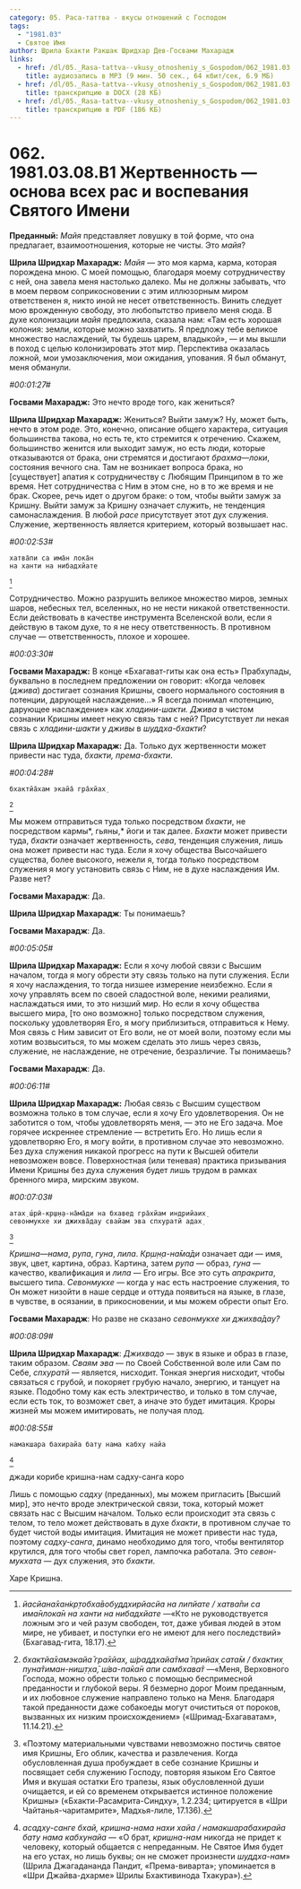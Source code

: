 ```yaml
---
category: 05. Раса-таттва - вкусы отношений с Господом
tags:
  - "1981.03"
  - Святое Имя
author: Шрила Бхакти Ракшак Шридхар Дев-Госвами Махарадж
links:
  - href: /dl/05._Rasa-tattva--vkusy_otnosheniy_s_Gospodom/062_1981.03.08.B1_SridharMj_Zhertvennost--osnova_vseh_ras_i_vospevanija_Svjatogo_Imeni.mp3
    title: аудиозапись в MP3 (9 мин. 50 сек., 64 кбит/сек, 6.9 МБ)
  - href: /dl/05._Rasa-tattva--vkusy_otnosheniy_s_Gospodom/062_1981.03.08.B1_SridharMj_Zhertvennost--osnova_vseh_ras_i_vospevanija_Svjatogo_Imeni.docx
    title: транскрипцию в DOCX (28 КБ)
  - href: /dl/05._Rasa-tattva--vkusy_otnosheniy_s_Gospodom/062_1981.03.08.B1_SridharMj_Zhertvennost--osnova_vseh_ras_i_vospevanija_Svjatogo_Imeni.pdf
    title: транскрипцию в PDF (186 КБ)
---
```


# 062. 1981.03.08.B1 Жертвенность — основа всех рас и воспевания Святого Имени

**Преданный:** *Майя* представляет ловушку в той форме, что она предлагает, взаимоотношения, которые не чисты. Это *майя*?

**Шрила Шридхар Махарадж:** *Майя* — это моя карма, карма, которая порождена мною. С моей помощью, благодаря моему сотрудничеству с ней, она завела меня настолько далеко. Мы не должны забывать, что в моем первом соприкосновении с этим иллюзорным миром ответственен я, никто иной не несет ответственность. Винить следует мою врожденную свободу, это любопытство привело меня сюда. В духе колонизации *майя* предложила, сказала нам: «Там есть хорошая колония: земли, которые можно захватить. Я предложу тебе великое множество наслаждений, ты будешь царем, владыкой», — и мы вышли в поход с целью колонизировать этот мир. Перспектива оказалась ложной, мои умозаключения, мои ожидания, упования. Я был обманут, меня обманули.

*#00:01:27#*

**Госвами Махарадж:** Это нечто вроде того, как жениться?

**Шрила Шридхар Махарадж:** Жениться? Выйти замуж? Ну, может быть, нечто в этом роде. Это, конечно, описание общего характера, ситуация большинства такова, но есть те, кто стремится к отречению. Скажем, большинство женится или выходит замуж, но есть люди, которые отказываются от брака, они стремятся и достигают *брахма*—*локи*, состояния вечного сна. Там не возникает вопроса брака, но [существует] апатия к сотрудничеству с Любящим Принципом в то же время. Нет сотрудничества с Ним в этом сне, но в то же время и не брак. Скорее, речь идет о другом браке: о том, чтобы выйти замуж за Кришну. Выйти замуж за Кришну означает служить, не тенденция самонаслаждения. В любой *расе* присутствует этот дух служения. Служение, жертвенность является критерием, который возвышает нас.

*#00:02:53#*

    хатва̄пи са има̄н лока̄н
    на ханти на нибадхйате
[^_ftn1]

Сотрудничество. Можно разрушить великое множество миров, земных шаров, небесных тел, вселенных, но не нести никакой ответственности. Если действовать в качестве инструмента Вселенской воли, если я действую в таком духе, то я не несу ответственность. В противном случае — ответственность, плохое и хорошее.

*#00:03:30#*

**Госвами Махарадж:** В конце «Бхагават-гиты как она есть» Прабхупады, буквально в последнем предложении он говорит: «Когда человек (*джива*) достигает сознания Кришны, своего нормального состояния в потенции, дарующей наслаждение…» Я всегда понимал «потенцию, дарующее наслаждение» как *хладини-шакти.* *Джива* в чистом сознании Кришны имеет некую связь там с ней? Присутствует ли некая связь с *хладини-шакти* у *дживы* в *шуддха-бхакти*?

**Шрила Шридхар Махарадж:** Да. Только дух жертвенности может привести нас туда, *бхакти, према-бхакти*.

*#00:04:28#*

    бхактйа̄хам экайа̄ гра̄хйах̣
[^_ftn2]

Мы можем отправиться туда только посредством *бхакти*, не посредством кармы*, гьяны,* йоги и так далее. *Бхакти* может привести туда, *бхакти* означает жертвенность, *сева*, тенденция служения, лишь она может привести нас туда. Если я хочу общества Высочайшего существа, более высокого, нежели я, тогда только посредством служения я могу установить связь с Ним, не в духе наслаждения Им. Разве нет?

**Госвами Махарадж**: Да.

**Шрила Шридхар Махарадж**: Ты понимаешь?

**Госвами Махарадж**: Да.

*#00:05:05#*

**Шрила Шридхар Махарадж:** Если я хочу любой связи с Высшим началом, тогда я могу обрести эту связь только на пути служения. Если я хочу наслаждения, то тогда низшее измерение неизбежно. Если я хочу управлять всем по своей сладостной воле, некими реалиями, наслаждаться ими, то это низший мир. Но если я хочу общества высшего мира, [то оно возможно] только посредством служения, поскольку удовлетворяя Его, я могу приблизиться, отправиться к Нему. Моя связь с Ним зависит от Его воли, не от моей воли, поэтому если мы хотим возвыситься, то мы можем сделать это лишь через связь, служение, не наслаждение, не отречение, безразличие. Ты понимаешь?

**Госвами Махарадж**: Да.

*#00:06:11#*

**Шрила Шридхар Махарадж:** Любая связь с Высшим существом возможна только в том случае, если я хочу Его удовлетворения. Он не заботится о том, чтобы удовлетворять меня, — это не Его задача. Мое горячее искреннее стремление — встретить Его. Но лишь если я удовлетворяю Его, я могу войти, в противном случае это невозможно. Без духа служения никакой прогресс на пути к Высшей обители невозможен вовсе. Поверхностная (или теневая) практика призывания Имени Кришны без духа служения будет лишь трудом в рамках бренного мира, мирским звуком.

*#00:07:03#*

    атах̣ ш́рӣ-кр̣ш̣н̣а-на̄ма̄ди на бхавед гра̄хйам индрийаих̣
    севонмукхе хи джихва̄дау свайам эва спхуратй адах̣
[^_ftn3]

*Кришна*—*нама*, *рупа*, *гуна*, *лила*. *Кр̣ш̣н̣а-на̄ма̄ди* означает *ади* — имя, звук, цвет, картина, образ. Картина, затем *рупа* — образ, *гуна* — качество, квалификация и *лила* — Его игры. Все это суть *апракрита*, высшего типа. *Севонмукхе* — когда у нас есть настроение служения, то Он может низойти в наше сердце и оттуда появиться на языке, в глазе, в чувстве, в осязании, в прикосновении, и мы можем обрести опыт Его.

**Госвами Махарадж**: Но разве не сказано *севонмукхе хи джихва̄дау?*

*#00:08:09#*

**Шрила Шридхар Махарадж**: *Джихвадо* — звук в языке и образ в глазе, таким образом. *Сваям эва* — по Своей Собственной воле или Сам по Себе, *спхуратй* — является, нисходит. Тонкая энергия нисходит, чтобы связаться с грубой, и покоряет грубую начало, энергию, и танцует на языке. Подобно тому как есть электричество, и только в том случае, если есть ток, то возможет свет, а иначе это будет имитация. Кроры жизней мы можем имитировать, не получая плод.

*#00:08:55#*

    намакшара бахирайа бату нама кабху найа
[^_ftn4]

джади корибе кришна-нам садху-санга коро

Лишь с помощью *садху* (преданных), мы можем пригласить [Высший мир], это нечто вроде электрической связи, тока, который может связать нас с Высшим началом. Только если происходит эта связь с телом, то тело может действовать в духе *бхакти*, в противном случае то будет чистой воды имитация. Имитация не может привести нас туда, поэтому *садху-санга*, динамо необходимо для того, чтобы вентилятор крутился, для того чтобы свет горел, лампочка работала. Это *севон-мукхата* — дух служения, это *бхакти*.

Харе Кришна.

[^_ftn1]: *йасйана̄хан̇кр̣тобха̄вобуддхирйасйа на липйате / хатва̄пи са има̄нлока̄н на ханти на нибадхйате* —«Кто не руководствуется ложным эго и чей разум свободен, тот, даже убивая людей в этом мире, не убивает, и поступки его не имеют для него последствий» (Бхагавад-гита, 18.17).

[^_ftn2]: *бхактйа̄хамэкайа̄ гра̄хйах̣, ш́раддхайа̄тма̄ прийах̣ сата̄м / бхактих̣ пуна̄тиман-ниш̣т̣ха̄, ш́ва-па̄ка̄н апи самбхава̄т* —«Меня, Верховного Господа, можно обрести только с помощью беспримесной преданности и глубокой веры. Я безмерно дорог Моим преданным, и их любовное служение направлено только на Меня. Благодаря такой преданности даже собакоеды могут очиститься от пороков, вызванных их низким происхождением» («Шримад-Бхагаватам», 11.14.21).

[^_ftn3]: «Поэтому материальными чувствами невозможно постичь святое имя Кришны, Его облик, качества и развлечения. Когда обусловленная душа пробуждает в себе сознание Кришны и посвящает себя служению Господу, повторяя языком Его Святое Имя и вкушая остатки Его трапезы, язык обусловленной души очищается, и ей со временем открывается истинное положение Кришны» («Бхакти-Расамрита-Синдху», 1.2.234; цитируется в «Шри Чайтанья-чаритамрите», Мадхья-лиле, 17.136).

[^_ftn4]: *асадху-санге бхай, кришна-нама нахи хайа / намакшарабахирайа бату нама кабхунайа* — «О брат, *кришна-нам* никогда не придет к человеку, который общается с непреданным. Не Святое Имя будет на его устах, но лишь буквы; он не сможет произнести *шуддха-нам*» (Шрила Джагадананда Пандит, «Према-виварта»; упоминается в «Шри Джайва-дхарме» Шрилы Бхактивинода Тхакура»).


